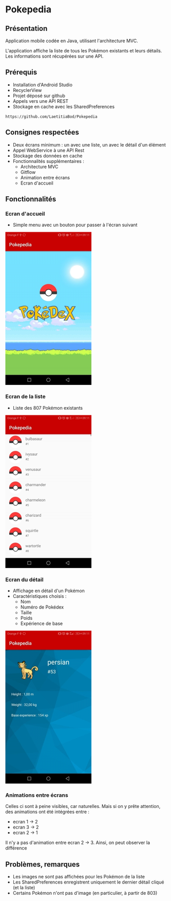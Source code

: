 # Pokepedia

## Présentation

Application mobile codée en Java, utilisant l'architecture MVC.

L'application affiche la liste de tous les Pokémon existants et leurs détails. Les informations sont récupérées sur une API.

## Prérequis

- Installation d'Android Studio
- RecyclerView
- Projet déposé sur github
- Appels vers une API REST
- Stockage en cache avec les SharedPreferences

````
https://github.com/LaetitiaBod/Pokepedia
````
## Consignes respectées

- Deux écrans minimum : un avec une liste, un avec le détail d'un élément
- Appel WebService à une API Rest
- Stockage des données en cache
- Fonctionnalités supplémentaires :
	- Architecture MVC
	- Gitflow
	- Animation entre écrans
	- Ecran d'accueil

## Fonctionnalités

### Ecran d'accueil

- Simple menu avec un bouton pour passer à l'écran suivant

<img src="img_readme/menu.jpg">


### Ecran de la liste

- Liste des 807 Pokémon existants

<img src="img_readme/liste.jpg">

### Ecran du détail

- Affichage en détail d'un Pokémon
- Caractéristiques choisis : 
	- Nom
	- Numéro de Pokédex
	- Taille
	- Poids
	- Expérience de base

<img src="img_readme/detail.jpg">

### Animations entre écrans

Celles ci sont à peine visibles, car naturelles.
Mais si on y prête attention, des animations ont été intégrées entre :

- ecran 1 -> 2
- ecran 3 -> 2
- ecran 2 -> 1

Il n'y a pas d'animation entre ecran 2 -> 3. Ainsi, on peut observer la différence

## Problèmes, remarques

- Les images ne sont pas affichées pour les Pokémon de la liste
- Les SharedPreferences enregistrent uniquement le dernier détail cliqué (et la liste)
- Certains Pokémon n'ont pas d'image (en particulier, à partir de 803)
